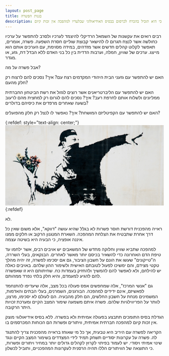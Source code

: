 ```yaml
---
layout: post_page
title: בגנות הפשרה
description: הקריאה לפשרה עם היריב היא טבעית, אך כל מי שאוחז בראייה מהפכנית צריך להתנגד לה, כי היא תוביל בהכרח לכרסום בבסיס האידיאולוגי שבלעדיו למהפכה אין זכות קיום
---
```


רבים רואים את עקשנות של השמאל הרדיקלי להיצמד לערכיו ולסרב להתפשר על ערכיו כחולשה אשר לנצח תגרום לו להישאר קבוצת שוליים חסרת השפעה. פשרה, אומרים, תאפשר לקלוט קהלים חדשים אשר מזדהים, במידה מסוימת, עם הערכים אותם הוא מייצג. ערכים של שוויון, חמלה, וערבות הדדית בין כל בני האדם ללא הבדל דת, גזע, או מגדר.

אבל פשרה על מה? 

האם יש להתפשר עם גזעני הבית היהודי המקדמים רצח עם? איך? נסכים להם לרצוח רק חלק מהעם?

האם יש להתפשר עם הליברטריאנים אשר רוצים לגזול את רשת הביטחון החברתית ממליונים ולשלוח אותם לחרפת רעב? איך? נסכים להם לגרום רק למחצית מהם לרעוב בשעה שאחרים מרפדים את כיסיהם בדולרים? 

האם יש להתפשר עם הקפיטליזם המושחת? איך? נאפשר לו לנצל רק חלק מהפועלים?

{:refdef: style="text-align: center;"}
![פשרה, אילוסטרציה](/img/2017-07-28-0.png)
{:refdef}


לא.

ראייה מהפכנית דורשת חוסר פשרות לא בגלל שהיא עושה "דווקא", אלא משום שאין כל דרך אחרת שתבטיח את הצלחת המהפכה. השארת המנגנון הרקוב או חלקים ממנו איננה אופציה, כי הבעיה היא בשיטה עצמה.

למהפכה שתביא שוויון וחלוקה מחדש של המשאבים יש אויבים רבים, אשר ילחמו עד טיפת הדם האחרונה כדי להשאיר בכיסם יותר מאשר לאחרים. הבנקאים, בעלי השררה, ה"טייקונים" שעשו את הונם על חשבון הציבור, גם אם יסכימו לפשרה, זה יהיה מהלך טקטי מצידם, והם ימשיכו לפעול לטובתם האישית ולשימור ההון שלהם. באויבים כאלה יש להילחם, ולא לאפשר להם להמשיך ולהחזיק בעמדות כח. שחיתותם היא זו שאפשרה להם להגיע למעמדם, והיא חלק בלתי נפרד ממהותם.

גם "אנשי המרכז", אלה שמחפשים אפס פעולה בכל מצב, אלה שיעדיפו להתנחמד לפאשיזם, אינם ידידים למהפכה. הבורגנים, השמרנים, בעלי הבתים והאדמות, המשמינים מנחת על חשבון החלשים, הם חלק מהבעיה. הם לעולם לא יסכימו, מרצון, לוותר על הפריווילגיות שלהם. פשרה איתם משמעה שימור המצב הקיים ומערכת זכויות היתר הרקובה.

הגדלת בסיס התומכים תתבצע בפעולה אמיתית ולא בפשרה. ללא בסיס אידיאולוגי מוצק אין זכות קיום למהפכה חברתית אמיתית, וויתורים ופשרות הם הכוחות המכרסמים בו.

הקריאה לפשרה עם היריב היא טבעית, אך כל מי שאוחז בראייה מהפכנית צריך להתנגד לה. פשרה על עקרונות יסודיים תשחק תמיד לידי המצדדים בשימור המצב הקיים ונגד שינוי אמיתי ויסודי. יש לעמוד בפיתוי לקרוץ לקהלים גדולים יותר במחיר ויתורים ופשרות, כי התוצאה של הוויתורים הללו תהיה הרסנית לעקרונות המהפכניים, ותוביל לכשלון.

